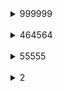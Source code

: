 <details>
    <summary>999999</summary>
<br/>
    hjuhkujhk</a>
</details>
<br/>

<details>
    <summary>464564</summary>
<br/>
    46565656
</details>
<br/>

<details>
    <summary>55555</summary>
<br/>
    646465
</details>
<br/>

<details>
    <summary>2</summary>
<br/>
    3333
</details>
<br/>